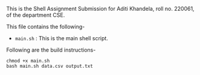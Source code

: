 This is the Shell Assignment Submission for Aditi Khandela, roll no. 220061, of the department CSE.

This file contains the following-
- `main.sh` : This is the main shell script.

Following are the build instructions-
```
chmod +x main.sh
bash main.sh data.csv output.txt
```
